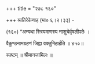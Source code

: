 +++
title = "२७८ १६०"

+++
व्यतिरेकेणाह (भा० ६।२।३३) - 

(१६०) “अन्यथा स्त्रियमाणस्य नाशुचेर्वृषलीपतेः । 



वैकुण्ठनामग्रहणं जिह्वा वक्तुमिहार्हति ॥ ४५०॥ 

स्पष्टम् ॥ श्रीमानजामिलः ॥ 
